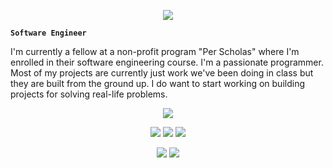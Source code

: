 <p align="center">
  <a href="https://github.com/DenverCoder1/readme-typing-svg"><img src="https://readme-typing-svg.herokuapp.com?lines=Hello+World!;I'm+Stanley+Escobar.;I+love+learning.;I+love+spreading+knowledge.;&center=true&width=500&height=50"></a>
</p>

**`Software Engineer`**

I'm currently a fellow at a non-profit program "Per Scholas" where I'm enrolled in their software engineering course. I'm a passionate programmer. Most of my projects are currently just work we've been doing in class but they are built from the ground up. I do want to start working on building projects for solving real-life problems.

<p>
<div align="center" target="_blank">
  <img src="https://img.shields.io/github/followers/stanleyescobar99?style=social">
</div>
</p>

<p>
<div align="center">
  <img src="https://img.shields.io/badge/JavaScript-000000.svg?style=for-the-badge&logo=javascript&logoColor=F7E017">
  <img src="https://img.shields.io/badge/HTML5-F26624.svg?style=for-the-badge&logo=html5&logoColor=white">
  <img src="https://img.shields.io/badge/CSS-2465F1.svg?style=for-the-badge&logo=CSS3&logoColor=white">
</div>
</p>

<p>
<div align="center">
  <img src="https://img.shields.io/badge/GitHub-%23121011.svg?style=for-the-badge&logo=github&logoColor=white">
  <img src="https://img.shields.io/badge/Visual%20Studio%20Code-0078d7.svg?style=for-the-badge&logo=visual-studio-code&logoColor=white">
</div>
</p>



